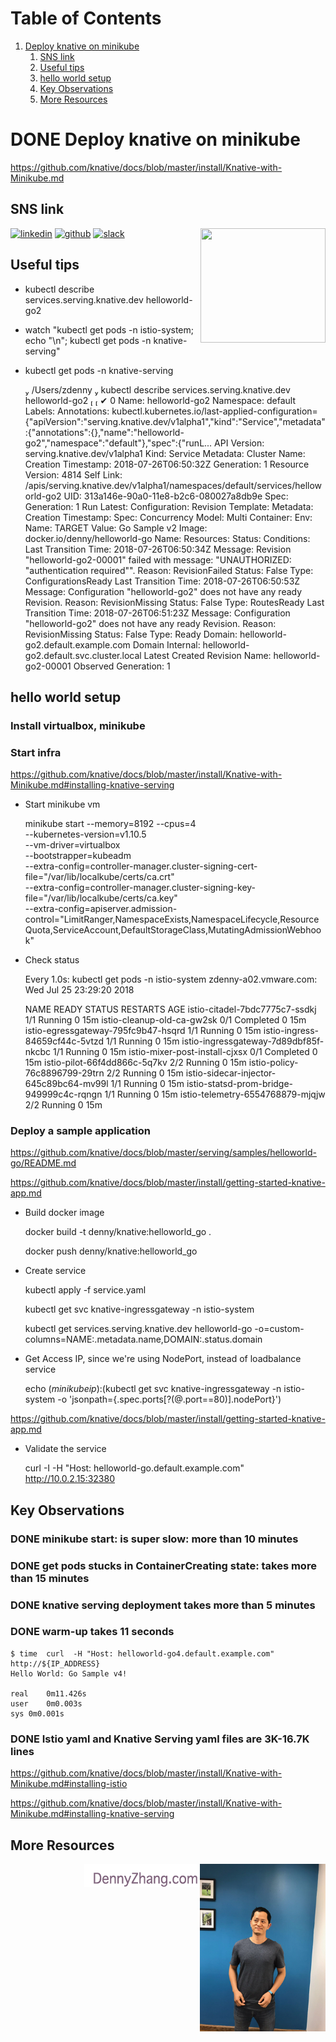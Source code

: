 
# Table of Contents

1.  [Deploy knative on minikube](#orgcb1d4b1)
    1.  [SNS link](#org3181205)
    2.  [Useful tips](#org57b2bf1)
    3.  [hello world setup](#org8e667c1)
    4.  [Key Observations](#orgf1d6fea)
    5.  [More Resources](#orgeb232d4)



<a id="orgcb1d4b1"></a>

# DONE Deploy knative on minikube

https://github.com/knative/docs/blob/master/install/Knative-with-Minikube.md  


<a id="org3181205"></a>

## SNS link

<div class="HTML">
<a href="https://www.linkedin.com/in/dennyzhang001"><img src="https://www.dennyzhang.com/wp-content/uploads/sns/linkedin.png" alt="linkedin" /></a>  
<a href="https://github.com/DennyZhang"><img src="https://www.dennyzhang.com/wp-content/uploads/sns/github.png" alt="github" /></a>  
<a href="https://www.dennyzhang.com/slack" target="\_blank" rel="nofollow"><img src="http://slack.dennyzhang.com/badge.svg" alt="slack"/></a>  
<a href="https://github.com/DennyZhang"><img align="right" width="200" height="183" src="https://www.dennyzhang.com/wp-content/uploads/denny/watermark/github.png" /></a>  

</div>


<a id="org57b2bf1"></a>

## Useful tips

-   kubectl describe services.serving.knative.dev helloworld-go2

-   watch "kubectl get pods -n istio-system; echo "\n"; kubectl get pods -n knative-serving"

-   kubectl get pods -n knative-serving

     /Users/zdenny  kubectl describe services.serving.knative.dev helloworld-go2                                                                          ✔ 0
    Name:         helloworld-go2
    Namespace:    default
    Labels:       <none>
    Annotations:  kubectl.kubernetes.io/last-applied-configuration={"apiVersion":"serving.knative.dev/v1alpha1","kind":"Service","metadata":{"annotations":{},"name":"helloworld-go2","namespace":"default"},"spec":{"runL...
    API Version:  serving.knative.dev/v1alpha1
    Kind:         Service
    Metadata:
     Cluster Name:
     Creation Timestamp:  2018-07-26T06:50:32Z
     Generation:          1
     Resource Version:    4814
     Self Link:           /apis/serving.knative.dev/v1alpha1/namespaces/default/services/helloworld-go2
     UID:                 313a146e-90a0-11e8-b2c6-080027a8db9e
    Spec:
     Generation:  1
     Run Latest:
       Configuration:
         Revision Template:
           Metadata:
             Creation Timestamp:  <nil>
           Spec:
             Concurrency Model:  Multi
             Container:
               Env:
                 Name:   TARGET
                 Value:  Go Sample v2
               Image:    docker.io/denny/helloworld-go
               Name:
               Resources:
    Status:
     Conditions:
       Last Transition Time:        2018-07-26T06:50:34Z
       Message:                     Revision "helloworld-go2-00001" failed with message: "UNAUTHORIZED: \"authentication required\"".
       Reason:                      RevisionFailed
       Status:                      False
       Type:                        ConfigurationsReady
       Last Transition Time:        2018-07-26T06:50:53Z
       Message:                     Configuration "helloworld-go2" does not have any ready Revision.
       Reason:                      RevisionMissing
       Status:                      False
       Type:                        RoutesReady
       Last Transition Time:        2018-07-26T06:51:23Z
       Message:                     Configuration "helloworld-go2" does not have any ready Revision.
       Reason:                      RevisionMissing
       Status:                      False
       Type:                        Ready
     Domain:                        helloworld-go2.default.example.com
     Domain Internal:               helloworld-go2.default.svc.cluster.local
     Latest Created Revision Name:  helloworld-go2-00001
     Observed Generation:           1


<a id="org8e667c1"></a>

## hello world setup


### Install virtualbox, minikube


### Start infra

https://github.com/knative/docs/blob/master/install/Knative-with-Minikube.md#installing-knative-serving  

-   Start minikube vm

    minikube start --memory=8192 --cpus=4 \
      --kubernetes-version=v1.10.5 \
      --vm-driver=virtualbox \
      --bootstrapper=kubeadm \
      --extra-config=controller-manager.cluster-signing-cert-file="/var/lib/localkube/certs/ca.crt" \
      --extra-config=controller-manager.cluster-signing-key-file="/var/lib/localkube/certs/ca.key" \
      --extra-config=apiserver.admission-control="LimitRanger,NamespaceExists,NamespaceLifecycle,ResourceQuota,ServiceAccount,DefaultStorageClass,MutatingAdmissionWebhook"

-   Check status

    Every 1.0s: kubectl get pods -n istio-system                                                                                                          zdenny-a02.vmware.com: Wed Jul 25 23:29:20 2018
    
    NAME                                       READY     STATUS      RESTARTS   AGE
    istio-citadel-7bdc7775c7-ssdkj             1/1       Running     0          15m
    istio-cleanup-old-ca-gw2sk                 0/1       Completed   0          15m
    istio-egressgateway-795fc9b47-hsqrd        1/1       Running     0          15m
    istio-ingress-84659cf44c-5vtzd             1/1       Running     0          15m
    istio-ingressgateway-7d89dbf85f-nkcbc      1/1       Running     0          15m
    istio-mixer-post-install-cjxsx             0/1       Completed   0          15m
    istio-pilot-66f4dd866c-5q7kv               2/2       Running     0          15m
    istio-policy-76c8896799-29trn              2/2       Running     0          15m
    istio-sidecar-injector-645c89bc64-mv99l    1/1       Running     0          15m
    istio-statsd-prom-bridge-949999c4c-rqngn   1/1       Running     0          15m
    istio-telemetry-6554768879-mjqjw           2/2       Running     0          15m


### Deploy a sample application

https://github.com/knative/docs/blob/master/serving/samples/helloworld-go/README.md  

https://github.com/knative/docs/blob/master/install/getting-started-knative-app.md  

-   Build docker image

    docker build -t denny/knative:helloworld_go .
    
    docker push denny/knative:helloworld_go

-   Create service

    kubectl apply -f service.yaml
    
    kubectl get svc knative-ingressgateway -n istio-system
    
    kubectl get services.serving.knative.dev helloworld-go  -o=custom-columns=NAME:.metadata.name,DOMAIN:.status.domain

-   Get Access IP, since we're using NodePort, instead of loadbalance service

    echo $(minikube ip):$(kubectl get svc knative-ingressgateway -n istio-system -o 'jsonpath={.spec.ports[?(@.port==80)].nodePort}')

https://github.com/knative/docs/blob/master/install/getting-started-knative-app.md  

-   Validate the service

    curl -I -H "Host: helloworld-go.default.example.com" http://10.0.2.15:32380


<a id="orgf1d6fea"></a>

## Key Observations


### DONE minikube start: is super slow: more than 10 minutes


### DONE get pods stucks in ContainerCreating state: takes more than 15 minutes


### DONE knative serving deployment takes more than 5 minutes


### DONE warm-up takes 11 seconds

    $ time  curl  -H "Host: helloworld-go4.default.example.com" http://${IP_ADDRESS}
    Hello World: Go Sample v4!
    
    real	0m11.426s
    user	0m0.003s
    sys	0m0.001s


### DONE Istio yaml and Knative Serving yaml files are 3K-16.7K lines

https://github.com/knative/docs/blob/master/install/Knative-with-Minikube.md#installing-istio  

https://github.com/knative/docs/blob/master/install/Knative-with-Minikube.md#installing-knative-serving  


<a id="orgeb232d4"></a>

## More Resources

<div class="HTML">
<a href="https://www.dennyzhang.com"><img align="right" width="201" height="268" src="https://raw.githubusercontent.com/USDevOps/mywechat-slack-group/master/images/denny_201706.png"></a>  

<a href="https://www.dennyzhang.com"><img align="right" src="https://raw.githubusercontent.com/USDevOps/mywechat-slack-group/master/images/dns_small.png"></a>  

</div>

